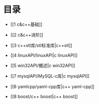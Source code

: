 # 目录

- [[1 c&c++基础]]
- [[2 c&c++进阶]]
- [[3 c++stl库/stl标准库|c++stl]]

- [[4 linuxAPI/linuxAPI|c linuxAPI]]
- [[5 win32API/概述|c win32API]]
- [[7 mysqlAPI/MySQL-c库|c mysqlAPI]]

- [[6 yamlcpp/yaml-cpp库|c++ yaml-cpp]]
- [[8 boost/c++ boost|c++ boost]]